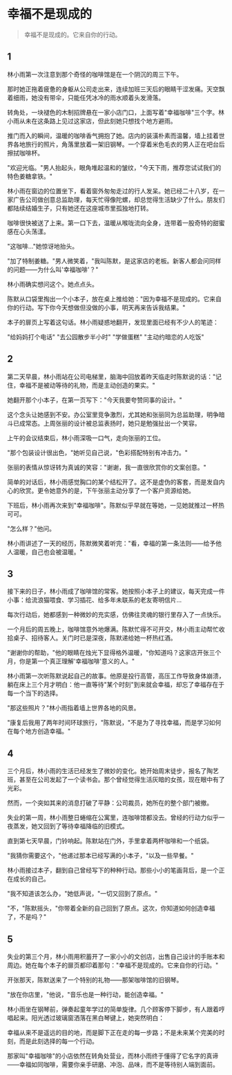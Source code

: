 # 幸福不是现成的

> 幸福不是现成的。它来自你的行动。

## 1

林小雨第一次注意到那个奇怪的咖啡馆是在一个阴沉的周三下午。

那时她正拖着疲惫的身躯从公司走出来，连续加班三天后的眼睛干涩发痛。天空飘着细雨，她没有带伞，只能任凭冰冷的雨水顺着头发滑落。

转角处，一块褪色的木制招牌悬在一家小店门口，上面写着"幸福咖啡"三个字。林小雨从未在这条路上见过这家店，但此刻她只想找个地方避雨。

推门而入的瞬间，温暖的咖啡香气拥抱了她。店内的装潢朴素而温馨，墙上挂着世界各地旅行的照片，角落里放着一架旧钢琴。一个穿着米色毛衣的男人正在吧台后擦拭咖啡杯。

"欢迎光临。"男人抬起头，眼角堆起温和的皱纹，"今天下雨，推荐您试试我们的特色姜糖拿铁。"

林小雨在窗边的位置坐下，看着窗外匆匆走过的行人发呆。她已经二十八岁，在一家广告公司做创意总监助理，每天忙得像陀螺，却总觉得生活缺少了什么。朋友们都陆续结婚生子，只有她还在这座城市里孤独地打转。

咖啡很快被送了上来。第一口下去，温暖从喉咙流向全身，连带着一股奇特的甜蜜感在心头荡漾。

"这咖啡..."她惊讶地抬头。

"加了特制姜糖。"男人微笑着，"我叫陈默，是这家店的老板。新客人都会问同样的问题——为什么叫'幸福咖啡'？"

林小雨确实想问这个。她点点头。

陈默从口袋里掏出一个小本子，放在桌上推给她："因为幸福不是现成的。它来自你的行动。写下你今天想做但没做的小事，明天再来告诉我结果。"

本子的扉页上写着这句话。林小雨疑惑地翻开，发现里面已经有不少人的笔迹：

"给妈妈打个电话"
"去公园散步半小时"
"学做蛋糕"
"主动约暗恋的人吃饭"

## 2

第二天早晨，林小雨站在公司电梯里，脑海中回放着昨天临走时陈默说的话："记住，幸福不是被动等待的礼物，而是主动创造的果实。"

她翻开那个小本子，在第一页写下："今天我要夸赞同事的设计。"

这个念头让她感到不安。办公室里竞争激烈，尤其她和张丽同为总监助理，明争暗斗已成常态。上周张丽的设计被总监表扬时，她只是勉强扯出一个笑容。

上午的会议结束后，林小雨深吸一口气，走向张丽的工位。

"那个包装设计很出色，"她听见自己说，"色彩搭配特别有冲击力。"

张丽的表情从惊讶转为真诚的笑容："谢谢，我一直很欣赏你的文案创意。"

简单的对话后，林小雨感觉胸口的某个结松开了。这不是虚伪的客套，而是发自内心的欣赏。更令她意外的是，下午张丽主动分享了一个客户资源给她。

下班后，林小雨再次来到"幸福咖啡"。陈默似乎早就在等她，一见她就推过一杯热可可。

"怎么样？"他问。

林小雨讲述了一天的经历，陈默微笑着听完："看，幸福的第一条法则——给予他人温暖，自己也会被温暖。"

## 3

接下来的日子，林小雨成了咖啡馆的常客。她按照小本子上的建议，每天完成一件小事：给流浪猫喂食、学习插花、给多年未联系的老友寄明信片...

每次行动后，她都感到一种微妙的充实感，仿佛往灵魂的银行里存入了一点快乐。

一个月后的周五晚上，咖啡馆意外地爆满。陈默忙得不可开交，林小雨主动帮忙收拾桌子、招待客人。关门时已是深夜，陈默递给她一杯热红酒。

"谢谢你的帮助，"他的眼睛在烛光下显得格外温暖，"你知道吗？这家店开张三个月，你是第一个真正理解'幸福咖啡'意义的人。"

林小雨第一次听陈默说起自己的故事。他原是投行高管，高压工作导致身体崩溃，躺在床上三个月才明白：他一直等待"某个时刻"到来就会幸福，却忘了幸福存在于每一个当下的选择。

"那这些照片？"林小雨指着墙上世界各地的风景。

"康复后我用了两年时间环球旅行，"陈默说，"不是为了寻找幸福，而是学习如何在每个地方创造幸福。"

## 4

三个月后，林小雨的生活已经发生了微妙的变化。她开始周末徒步，报名了陶艺班，甚至在公司发起了一个读书会。那个曾经觉得生活灰暗的女孩，现在眼中有了光彩。

然而，一个突如其来的消息打破了平静：公司裁员，她所在的整个部门被撤。

失业的第一周，林小雨整日蜷缩在公寓里，连咖啡馆都没去。曾经的行动力似乎一夜蒸发，她又回到了等待幸福降临的旧模式。

直到第七天早晨，门铃响起。陈默站在门外，手里拿着两杯咖啡和一个纸袋。

"我猜你需要这个，"他递过那本已经写满的小本子，"以及一些早餐。"

林小雨接过本子，翻到自己曾经写下的种种行动。那些小小的笔画背后，是一个正在成长的自己。

"我不知道该怎么办，"她低声说，"一切又回到了原点。"

"不，"陈默摇头，"你带着全新的自己回到了原点。这次，你知道如何创造幸福了，不是吗？"

## 5

失业的第三个月，林小雨用积蓄开了一家小小的文创店，出售自己设计的手账本和周边。她在每个本子的扉页都印着那句："幸福不是现成的。它来自你的行动。"

开张那天，陈默送来了一个特别的礼物——那架咖啡馆的旧钢琴。

"放在你店里，"他说，"音乐也是一种行动，能创造幸福。"

林小雨坐在钢琴前，弹奏起童年学过的简单旋律。几个顾客停下脚步，有人跟着哼唱起来。阳光透过玻璃窗洒落在黑白琴键上，她突然明白：

幸福从来不是遥远的目的地，而是脚下正在走的每一步路；不是未来某个完美的时刻，而是此刻选择的每一个行动。

那家叫"幸福咖啡"的小店依然在转角处营业，而林小雨终于懂得了它名字的真谛——幸福如同咖啡，需要你亲手研磨、冲泡、品味，而不是等待别人端到面前。